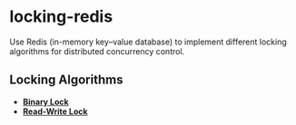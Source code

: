 # locking-redis

Use Redis (in-memory key–value database) to implement different locking algorithms for distributed concurrency control.

## Locking Algorithms
- [**Binary Lock**](docs/Binary_Lock.md)
- [**Read-Write Lock**](docs.Read_Write_Lock.md)

